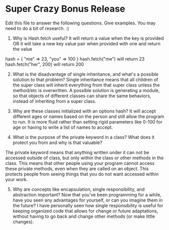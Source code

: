 # Super Crazy Bonus Release

Edit this file to answer the following questions. Give examples. You may need to do a bit of research. :)

1. Why is Hash.fetch useful?
  It will return a value when the key is provided OR it will take a new key value pair when provided with one and return the value

  hash = { "me" => 23, "you" => 100 }
  hash.fetch("me") will return 23
  hash.fetch("her", 200) will return 200


2. What is the disadvantage of single inheritance, and what's a possible solution to that problem?
  Single inheritance means that all children of the super class will inherit everything from that super class unless the method/etc is overwritten. A possible solution is generating a module, so that objects of different classes can share the same behaviors, instead of inheriting from a super class.

3. Why are these classes initialized with an options hash?
  It will accept different ages or names based on the person and still allow the program to run. It is more fluid rather than setting rigid parameters like 0-100 for age or having to write a list of names to accept.

4. What is the purpose of the private keyword in a class? What does it protect you from and why is that valuable?

  The private keyword means that anything written under it can not be accessed outside of class, but only within the class or other methods in the class. This means that other people using your program cannot access these private methods, even when they are called on an object. This protects people from seeing things that you do not want accessed within your work.

5. Why are concepts like encapsulation, single responsibility, and abstraction important? Now that you've been programming for a while, have you seen any advantages for yourself, or can you imagine them in the future?
  I have personally seen how single responsibility is useful for keeping organized code that allows for change or future adaptations, without having to go back and change other methods (or make little changes).
